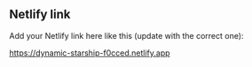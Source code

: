 ## Netlify link

Add your Netlify link here like this (update with the correct one):

https://dynamic-starship-f0cced.netlify.app
